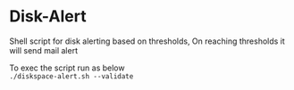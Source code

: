 # Disk-Alert
Shell script for disk alerting based on thresholds, On reaching thresholds it will send mail alert

To exec the script run as below\
<code>./diskspace-alert.sh --validate</code>
